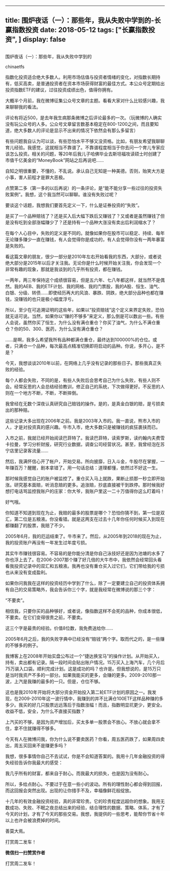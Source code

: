 
---
title:  围炉夜话（一）：那些年，我从失败中学到的-长赢指数投资
date: 2018-05-12
tags: ["长赢指数投资", ]
display: false
---


## 



围炉夜话（一）：那些年，我从失败中学到的




chinaetfs




指数化投资适合绝大多数人。利用市场估值与投资者情绪的变化，对指数长期持有，低买高卖，是普通投资者在资本市场获得财富的最佳方式。本公众号定期给出投资指数ETF的建议，过往投资成绩出色，值得你拥有。










大概半个月前，我在微博征集公众号文章的主题。看看大家对什么比较感兴趣，我来聊聊我的看法。



评论有将近500，是去年我生病那条微博之后评论最多的一次。（玩微博的人确实没有玩公众号的人多。公众号文章留言数基本稳定在800-1200之间，而且要知道，绝大多数人的评论是显示不出来的情况下依然会有那么多留言）



有些问题我自认为可以谈，有些恐怕水平不够又没资格。比如，有朋友希望我聊聊育儿经验。我感觉，这就相当不靠谱了。不靠谱程度相当于你去问一个育儿专家应该怎么投资。相关的问题，等20年后我儿子哈佛毕业去斯坦福攻读硕士时创建了市值千亿美金的“MoneyBook”网站之后再说吧……



自知之明很重要，不懂的，不乱说。承认自己无知是一种美德。否则，贻笑大方是小事，害人前程才是罪大恶极。



点赞第二多（第一多的以后再说）的一条评论，是“能不能分享一些过往的投资失败案例”。我想，这个我当然可以聊聊。谁没有失败过呢？



要谈这个话题，我想我们要首先定义一下，什么是证券投资的“失败”。



是买了一个品种赔钱了？还是买入后大幅下跌后又赚钱了？又或者是虽然赚钱了但是没有吃到全部涨幅赚少了？还是持有一个品种大涨没有卖出后利润缩水了？



在每个人心目中，失败的定义是不同的。就像如果你在股市可以稳定、持续、每年无论赚多赚少一直在赚钱，有人会觉得你是成功的，有人会觉得你没有一两年暴富是失败的。



看这篇文章的朋友，很少一部分是2010年左右开始看我的东西，大部分，或者说绝大部分是2015年以后才关注我。无论你是什么时候开始关注我，你会发现一个非常有趣的现象，那就是我谈到的几乎所有投资，都在赚钱。



一两年，两三年保持这个成绩很容易，但是五六年、七八年都这样，就当然不是偶然。我的AEB、我的ETF计划、我的网格、我的门票股，我的A股、恒生、油气、白银、分级、转债……即使经历再大的风浪、暴跌、阴跌，绝大部分品种也都在赚钱，没赚钱的也只是极小幅度浮亏。



所以，至少在可追溯证明的这些年，如果以“投资赔钱”这个定义来界定失败，恐怕就无话可说。当然，如果你以“赚的不够多”来定义，那么倒是可以数出一些。有些人会说，虽然你买了恒生，为什么没有满仓重仓？你买了油气，为什么不满仓重仓？你的50、300、医药，为什么没有满仓重仓？



……是啊，我多么希望我所有品种都满仓重仓，最终达到100000%的仓位。或者，只满仓一个品种，每次最高点精准切换即将启动的品种。你说，多开心，是不是？



今天，我想谈谈2010年以前，在网络上几乎没有记录的那些日子。那些我真正失败的经验。



每个人都会失败，不同的是，有些人失败后会思考自己为什么失败，有些人则不会。经常反思的人会总结经验教训，修正自己的系统，下次做得更好。不反思的人则在一个地方不断，不断，不断摔倒。



我曾经在无数个深夜认真研究自己赔钱的操作。是的，是真金白银的赔，是亏损卖出的那种赔。



这些记录大多出现在2006年之前。我是2003年入市的。我一直说，熊市入市的人，才是对投资真的感兴趣。牛市入市，绝大多数只是被赚钱的疯狂裹挟而已。



入市之前，我就已经开始阅读巴菲特了。我读巴菲特，读索罗斯，读约翰内夫费雪卡拉曼，学习分析财报，研究行业数据，调查公司经营状况。甚至，我曾经泡在苏宁店里记录客流量……



然后，我满怀信心开了帐户，开始交易。所向披靡，日入斗金，牛股尽在掌握，一年赚百万？醒醒，剧本拿错了。用一句话总结：道理都懂，依然过不好这一生。



那时候我感觉自己的账户被监控了。重仓买入马上就跌，果断止损那一秒立即开始涨。研究基本面赔，听消息赔的更多。追涨赔，抄底直接被干到跌停。那时候我好想打电话骂监控我账户的庄家：你大爷，我账户里这一二十万值得你这么盯着吗！



好气哦。



你知道不知道到现在为止，我赔的最多的股票是哪个？恐怕你猜不到，第一位是双汇，第二位是五粮液。你没看错。就是这两支在过去十几年你任何时候买入到现在都赚翻了的股票，我赔了不少。



2005年6月，我的厄运结束了。牛市来了。然后，从2005年到2018的现在为止，我的投资账户再没有一年发生过年度亏损。



其实牛市赚钱很容易。不容易的是你能分清是你自己泳技好还是因为池塘的水多了你也浮上去了。在2006-2007那个赚了好几倍的大牛市中，我依然会经常回头看看我投资记录中的双汇和五粮液。我再也没有重仓买入过它们，它们带给我的亏损也从来没有变成盈利。



如果你问我我在这样的投资经历中学到了什么，除了一定要建立自己的投资体系拥有自己的交易策略外，我会告诉你三个字，就是我经常在微博说的那三个字：



“不要卖”。



相信我，只要你买的品种够好，或者说，像指数这样不会死的品种，你成本很低，不要卖。在它们变得很贵之前，不要卖。



这三个字是最贵的经验。价值8位数，我免费送给你……



2005年6月之后，我的失败字典中已经没有“赔钱”两个字。取而代之的，是一些赚的不够多的例子。



我博客上在2008年开始实盘公布过一个“捷达换宝马”的操作计划。从开始买入，持有，卖出都有记录。隔一段时间会贴出账户情况。15万买入上海汽车，几个月后75万装入口袋。顺利完成计划。这是成功的吗？也许是。但我想说的，是15万只是当时我资产不多的一部分。如果我能买的更多，会赚的更多。2009-2010那一波，上汽是我赚的最多的一只。但是，仓位不够。



这也是我2010年开始将大部分资金开始投入第二轮ETF计划的原因之一。我发现，在2009-2010年这一波行情中，我赚到的并不比满仓100ETF这样品种赚的多多少。我买的好几只股票远远落后于指数涨幅！而且，指数明显坑更少，更安全。收益不低，安全，为什么不直接买指数？



上汽买的不够，是因为资产增加后，买太多单一股票会不放心。不放心就会拿不住，拿不住就赚得不够多。



今天有人在微博问我，你为什么说不要卖医药？你看，周五医药跌了，如果周四卖出，周五买回来不是赚更多吗？



我想，很多事情你自己不去试试，你是不会知道答案的。我用十几年金融投资的得失经验告诉你我最大的感受：



我几乎所有的财富，都来自于耐心。而我最大的损失，也是因为没有耐心。



所以，多给点耐心。不要过于在意一些小的波动。所有的理性耐心都会得到回报，而这回报会突然出现。出现的让你措手不及，幸福像鲜花般绽放。



十几年的有效金融投资经验，真的非常珍贵。它的珍贵程度远超你的想象。我用无数成功、失败、不眠之夜总结出来的经验，结合理性的数据、策略、体系，才有了今天的计划，才有了今天的那些交易。我想，我提供的一些思考，能帮你节省十年以上也许会被浪费掉的时间。



善莫大焉。







打赏周二发车！


**微信扫一扫赞赏作者**






打赏周二发车！








